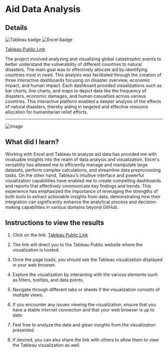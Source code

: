 # Aid Data Analysis
## Details
![Tableau badge](https://img.shields.io/badge/Tableau-E97627?style=for-the-badge&logo=Tableau&logoColor=white)
![Excel badge](https://img.shields.io/badge/Microsoft_Excel-217346?style=for-the-badge&logo=microsoft-excel&logoColor=white)

[Tableau Public Link](https://public.tableau.com/shared/Y4KY24QPM?:display_count=n&:origin=viz_share_link) 

The project involved analyzing and visualizing global catastrophic events to better understand the vulnerability of different countries to natural disasters. The main goal was to effectively allocate aid by identifying countries most in need. This analysis was facilitated through the creation of three interactive dashboards focusing on disaster overview, economic impact, and human impact. Each dashboard provided visualizations such as bar charts, line charts, and maps to depict data like the frequency of disasters, economic damages, and human casualties across various countries. This interactive platform enabled a deeper analysis of the effects of natural disasters, thereby aiding in targeted and effective resource allocation for humanitarian relief efforts.

---

![image](https://github.com/huntergibson/NASA-data/assets/114520043/676b4e7f-82ae-49b8-b8a1-1ffb1b45d413)



## What did I learn?
Working with Excel and Tableau to analyze aid data has provided me with invaluable insights into the realm of data analysis and visualization. Excel's versatility has allowed me to efficiently manage and manipulate large datasets, perform complex calculations, and streamline data preprocessing tasks. On the other hand, Tableau's intuitive interface and powerful visualization capabilities have enabled me to create compelling dashboards and reports that effectively communicate key findings and trends. This experience has emphasized the importance of leveraging the strengths of both tools to extract actionable insights from data, demonstrating how their integration can significantly enhance the analytical process and decision-making capabilities in various domains beyond GitHub.


## Instructions to view the results
1. Click on the link: [Tableau Public Link](https://public.tableau.com/shared/Y4KY24QPM?:display_count=n&:origin=viz_share_link)
   
2. The link will direct you to the Tableau Public website where the visualization is hosted.

3. Once the page loads, you should see the Tableau visualization displayed in your web browser.

4. Explore the visualization by interacting with the various elements such as filters, tooltips, and data points.

5. Navigate through different tabs or sheets if the visualization consists of multiple views.

6. If you encounter any issues viewing the visualization, ensure that you have a stable internet connection and that your web browser is up to date.

7. Feel free to analyze the data and glean insights from the visualization presented.

8. If desired, you can also share the link with others to allow them to view the Tableau visualization as well.

